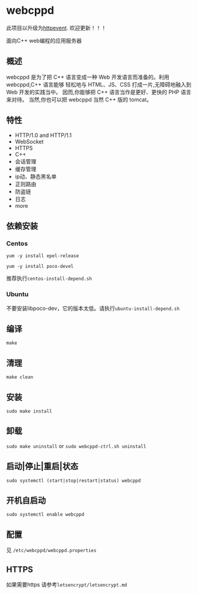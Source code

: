 # webcppd
此项目以升级为[httpevent](https://github.com/webcpp/httpevent).
欢迎更新！！！

面向C++ web编程的应用服务器 

## 概述

webcppd 是为了把 C++ 语言变成一种 Web 开发语言而准备的。利用 webcppd,C++ 语言能够
轻松地与 HTML、JS、CSS 打成一片,无障碍地融入到 Web 开发的实践当中。
因而,你能够把 C++ 语言当作是更好、更快的 PHP 语言来对待。
当然,你也可以把 webcppd 当然 C++ 版的 tomcat。

## 特性


- HTTP/1.0 and HTTP/1.1
- WebSocket
- HTTPS
- C++
- 会话管理
- 缓存管理
- ip动、静态黑名单
- 正则路由
- 防盗链
- 日志
- more

## 依赖安装
###  Centos
`yum -y install epel-release`

`yum -y install poco-devel`

推荐执行`centos-install-depend.sh`

### Ubuntu
不要安装libpoco-dev，它的版本太低。请执行`ubuntu-install-depend.sh`


## 编译
`make`

## 清理
`make clean`

## 安装
`sudo make install`

## 卸载
`sudo make uninstall` or `sudo webcppd-ctrl.sh uninstall`

## 启动|停止|重启|状态
`sudo systemctl (start|stop|restart|status) webcppd`


## 开机自启动
`sudo systemctl enable webcppd`

## 配置
见 `/etc/webcppd/webcppd.properties`

## HTTPS
如果需要https
请参考`letsencrypt/letsencrypt.md`

